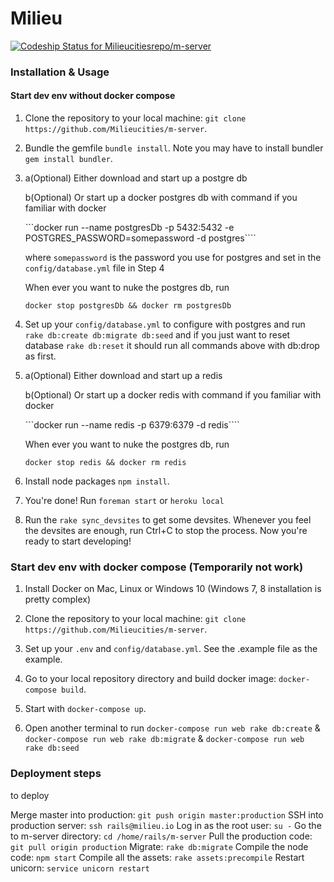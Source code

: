 # Milieu

[![Codeship Status for Milieucitiesrepo/m-server](https://codeship.com/projects/35ebcc50-1fd6-0134-d851-7a39504521c1/status?branch=master)](https://codeship.com/projects/160460)

### Installation & Usage
#### Start dev env without docker compose

1. Clone the repository to your local machine: `git clone https://github.com/Milieucities/m-server`.

2. Bundle the gemfile `bundle install`. Note you may have to install bundler `gem install bundler`.

3. a(Optional) Either download and start up a postgre db

   b(Optional) Or start up a docker postgres db with command if you familiar with docker

   ```docker run --name postgresDb -p 5432:5432 -e POSTGRES_PASSWORD=somepassword -d postgres````

   where `somepassword` is the password you use for postgres and set in the `config/database.yml` file
   in Step 4

   When ever you want to nuke the postgres db, run

   ```docker stop postgresDb && docker rm postgresDb```

4. Set up your `config/database.yml` to configure with postgres and run `rake db:create db:migrate db:seed` and if you just want to reset database `rake db:reset` it should run all commands above with db:drop as first.

5. a(Optional) Either download and start up a redis

   b(Optional) Or start up a docker redis with command if you familiar with docker

   ```docker run --name redis -p 6379:6379 -d redis````

   When ever you want to nuke the postgres db, run

   ```docker stop redis && docker rm redis```

5. Install node packages `npm install`.

6. You're done! Run `foreman start` or `heroku local`

7. Run the `rake sync_devsites` to get some devsites. Whenever you feel the devsites are enough,
run Ctrl+C to stop the process.  Now you're ready to start developing!

### Start dev env with docker compose (Temporarily not work)

1. Install Docker on Mac, Linux or Windows 10 (Windows 7, 8 installation is pretty complex)

2. Clone the repository to your local machine: `git clone https://github.com/Milieucities/m-server`.

3. Set up your `.env` and `config/database.yml`. See the .example file as the example.

4. Go to your local repository directory and build docker image: `docker-compose build`.

5. Start with `docker-compose up`.

6. Open another terminal to run `docker-compose run web rake db:create` & `docker-compose run web rake db:migrate` & `docker-compose run web rake db:seed`

### Deployment steps

to deploy

Merge master into production: `git push origin master:production`
SSH into production server: `ssh rails@milieu.io`
Log in as the root user: `su -`
Go the to m-server directory: `cd /home/rails/m-server`
Pull the production code: `git pull origin production`
Migrate: `rake db:migrate`
Compile the node code: `npm start`
Compile all the assets: `rake assets:precompile`
Restart unicorn: `service unicorn restart`